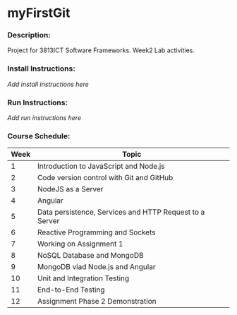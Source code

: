 # myFirstGit
### Description:
Project for 3813ICT Software Frameworks. Week2 Lab activities.

### Install Instructions:
*Add install instructions here*

### Run Instructions:
*Add run instructions here*

### Course Schedule:
| Week | Topic |
|----------|----------|
|  1 | Introduction to JavaScript and Node.js |
|  2 | Code version control with Git and GitHub |
|  3 | NodeJS as a Server |
|  4 | Angular |
|  5 | Data persistence, Services and HTTP Request to a Server |
|  6 | Reactive Programming and Sockets |
|  7 | Working on Assignment 1 |
|  8 | NoSQL Database and MongoDB |
|  9 | MongoDB viad Node.js and Angular |
| 10 | Unit and Integration Testing |
| 11 | End-to-End Testing |
| 12 | Assignment Phase 2 Demonstration |
